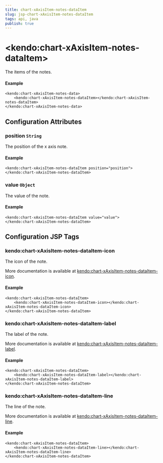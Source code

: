 ```yaml
---
title: chart-xAxisItem-notes-dataItem
slug: jsp-chart-xAxisItem-notes-dataItem
tags: api, java
publish: true
---
```


# \<kendo:chart-xAxisItem-notes-dataItem\>

The items of the notes.

#### Example
    <kendo:chart-xAxisItem-notes-data>
        <kendo:chart-xAxisItem-notes-dataItem></kendo:chart-xAxisItem-notes-dataItem>
    </kendo:chart-xAxisItem-notes-data>

## Configuration Attributes

### position `String`

The position of the x axis note.

#### Example
    <kendo:chart-xAxisItem-notes-dataItem position="position">
    </kendo:chart-xAxisItem-notes-dataItem>

### value `Object`

The value of the note.

#### Example
    <kendo:chart-xAxisItem-notes-dataItem value="value">
    </kendo:chart-xAxisItem-notes-dataItem>


##  Configuration JSP Tags

### kendo:chart-xAxisItem-notes-dataItem-icon

The icon of the note.

More documentation is available at [kendo:chart-xAxisItem-notes-dataItem-icon](chart/xaxisitem-notes-dataitem-icon).

#### Example

    <kendo:chart-xAxisItem-notes-dataItem>
        <kendo:chart-xAxisItem-notes-dataItem-icon></kendo:chart-xAxisItem-notes-dataItem-icon>
    </kendo:chart-xAxisItem-notes-dataItem>

### kendo:chart-xAxisItem-notes-dataItem-label

The label of the note.

More documentation is available at [kendo:chart-xAxisItem-notes-dataItem-label](chart/xaxisitem-notes-dataitem-label).

#### Example

    <kendo:chart-xAxisItem-notes-dataItem>
        <kendo:chart-xAxisItem-notes-dataItem-label></kendo:chart-xAxisItem-notes-dataItem-label>
    </kendo:chart-xAxisItem-notes-dataItem>

### kendo:chart-xAxisItem-notes-dataItem-line

The line of the note.

More documentation is available at [kendo:chart-xAxisItem-notes-dataItem-line](chart/xaxisitem-notes-dataitem-line).

#### Example

    <kendo:chart-xAxisItem-notes-dataItem>
        <kendo:chart-xAxisItem-notes-dataItem-line></kendo:chart-xAxisItem-notes-dataItem-line>
    </kendo:chart-xAxisItem-notes-dataItem>

